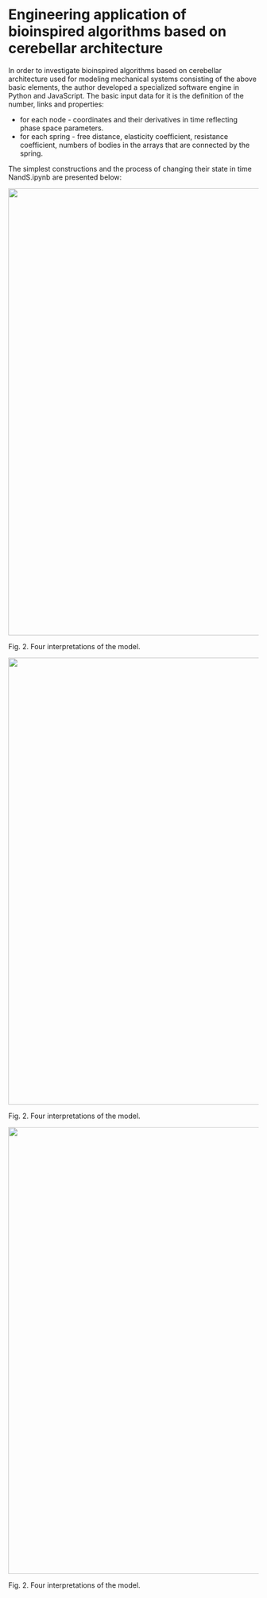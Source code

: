 # Engineering application of bioinspired algorithms based on cerebellar architecture

In order to investigate bioinspired algorithms based on cerebellar architecture used for modeling mechanical systems consisting of the above basic elements, the author developed a specialized software engine in Python and JavaScript.
The basic input data for it is the definition of the number, links and properties:
- for each node - coordinates and their derivatives in time reflecting phase space parameters.
- for each spring - free distance, elasticity coefficient, resistance coefficient, numbers of bodies in the arrays that are connected by the spring.
  
The simplest constructions and the process of changing their state in time NandS.ipynb are presented below:

<p><img src="https://www.minfo.ru/different_imgs/NaS.gif" width="900"><figcaption>Fig. 2.	Four interpretations of the model.</figcaption></p>

<p><img src="https://www.minfo.ru/different_imgs/ferms.gif" width="900"><figcaption>Fig. 2.	Four interpretations of the model.</figcaption></p>

<p><img src="https://www.minfo.ru/different_imgs/tentacle.gif" width="900"><figcaption>Fig. 2.	Four interpretations of the model.</figcaption></p>
